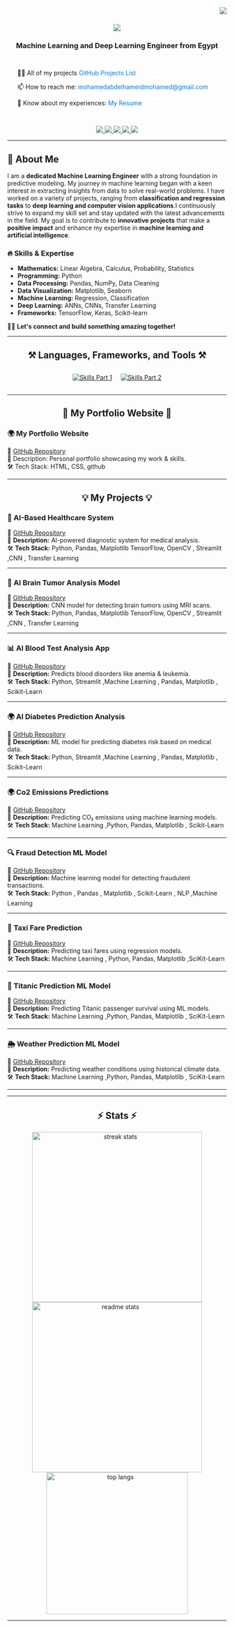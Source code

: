 <img align="right" src="https://visitor-badge.laobi.icu/badge?page_id=MohamedAbdElhamed411.MohamedAbdelhamed" />

<h1 align="center">
    <img src="https://readme-typing-svg.herokuapp.com/?font=Righteous&size=35&center=true&vCenter=true&width=500&height=70&duration=4000&lines=Welcome+everyone!+👋;+I'm+Mohammed+AbdElhamed!;" />
</h1>

<h3 align="center" style="margin-bottom: 30px;">Machine Learning and Deep Learning Engineer from Egypt</h3>


<div align="center" style="margin-bottom: 30px;">
  <div style="display: flex; align-items: center; justify-content: center;">
    <div style="text-align: left; margin-right: 20px;">
      <p>👨‍💻 All of my projects  <a href="https://github.com/MohamedAbdElhamed411/project-list" target="_blank" style="text-decoration: none; color: #007bff;">GitHub Projects List</a></p>
      <p>📫 How to reach me: <a href="mailto:mohamedabdelhameidmohamed@gmail.com" style="text-decoration: none; color: #007bff;">mohamedabdelhameidmohamed@gmail.com</a></p>
      <p>📄 Know about my experiences: <a href="https://drive.google.com/file/d/1GfJXCCzPhD5-enMPnsOXrYJK0QyQ4XW3/view?usp=drive_link" target="_blank" style="text-decoration: none; color: #007bff;">My Resume</a></p>
    </div>
    <!-- Removed Coding Image -->
  </div>
</div>

<div align="center"> 
  <a href="https://www.linkedin.com/in/mohamed-abdelhameid-mohamed" target="_blank">
    <img src="https://img.shields.io/badge/LinkedIn-0077B5?style=for-the-badge&logo=linkedin&logoColor=white" />
  </a>
  <a href="https://www.kaggle.com/mohamedabdelhameid" target="_blank">
    <img src="https://img.shields.io/badge/Kaggle-20BEFF?style=for-the-badge&logo=kaggle&logoColor=white" />
  </a>
  <a href="https://www.freelancer.com/u/mohameda844?sb=t" target="_blank">
    <img src="https://img.shields.io/badge/Freelancer-0078FF?style=for-the-badge&logo=freelancer&logoColor=white" />
  </a>
  <a href="https://www.upwork.com/freelancers/~01fc7958c61ee3c3a0?mp_source=share" target="_blank">
    <img src="https://img.shields.io/badge/Upwork-6FDA44?style=for-the-badge&logo=upwork&logoColor=white" />
  </a>
  <a href="https://www.notion.so/Preprocessing-Pipeline-e317b357e94b4d9480f977f1a782dd32" target="_blank">
    <img src="https://img.shields.io/badge/Notion-000000?style=for-the-badge&logo=notion&logoColor=white" />
  </a>
</div>
<hr/>

## 👋 About Me

I am a **dedicated Machine Learning Engineer** with a strong foundation in predictive modeling. My journey in machine learning began with a keen interest in extracting insights from data to solve real-world problems. I have worked on a variety of projects, ranging from **classification and regression tasks** to **deep learning and computer vision applications**.I continuously strive to expand my skill set and stay updated with the latest advancements in the field. My goal is to contribute to **innovative projects** that make a **positive impact** and enhance my expertise in **machine learning and artificial intelligence**.

### 🔥 Skills & Expertise

- **Mathematics:** Linear Algebra, Calculus, Probability, Statistics  
- **Programming:** Python 
- **Data Processing:** Pandas, NumPy, Data Cleaning  
- **Data Visualization:** Matplotlib, Seaborn  
- **Machine Learning:** Regression, Classification  
- **Deep Learning:** ANNs, CNNs, Transfer Learning  
- **Frameworks:** TensorFlow, Keras, Scikit-learn  
 
🚀🚀 **Let's connect and build something amazing together!**  

<hr/>

<h2 align="center">⚒️ Languages, Frameworks, and Tools ⚒️</h2>

<div align="center" style="margin-top: 30px;">
  <div style="display: flex; flex-wrap: wrap; justify-content: center; gap: 20px;">
    <a href="https://go-skill-icons.vercel.app/">
      <img src="https://go-skill-icons.vercel.app/api/icons?i=numpy,pandas,matplotlib,seaborn,scipy,scikitlearn" alt="Skills Part 1" style="max-width: 150px;" />
    </a>
    <a href="https://go-skill-icons.vercel.app/">
      <img src="https://go-skill-icons.vercel.app/api/icons?i=tensorflow,pytorch,python,huggingface,kaggle,github" alt="Skills Part 2" style="max-width: 150px;" />
    </a>
  </div>
</div>

<br/>
<hr/>


<h2 align="center">📄 My Portfolio Website 📄</h2>

### 🌍 My Portfolio Website
🔗 [GitHub Repository](https://github.com/MohamedAbdElhamed411)  
📄 Description: Personal portfolio showcasing my work & skills.  
🛠️ Tech Stack: HTML, CSS, github  


---


<h2 align="center">💡 My Projects 💡</h2>
 
### 🏥 AI-Based Healthcare System
🔗 [GitHub Repository](https://github.com/MohamedAbdElhamed411/project-list/tree/main/AI-Based%20Healthcare%20System)  
📄 **Description:** AI-powered diagnostic system for medical analysis.  
🛠️ **Tech Stack:** Python, Pandas, Matplotlib TensorFlow, OpenCV , Streamlit ,CNN , Transfer Learning

---

### 🧠 AI Brain Tumor Analysis Model
🔗 [GitHub Repository](https://github.com/MohamedAbdElhamed411/project-list/tree/main/AI-Brain%20Tumor%20Analysis%20Model)  
📄 **Description:** CNN model for detecting brain tumors using MRI scans.  
🛠️ **Tech Stack:** Python, Pandas, Matplotlib TensorFlow, OpenCV , Streamlit ,CNN , Transfer Learning   

---

### 📊 AI Blood Test Analysis App
🔗 [GitHub Repository](https://github.com/MohamedAbdElhamed411/project-list/tree/main/AI%20Blood%20Test%20Analysis%20App)  
📄 **Description:** Predicts blood disorders like anemia & leukemia.  
🛠️ **Tech Stack:** Python, Streamlit ,Machine Learning , Pandas, Matplotlib , Scikit-Learn   

---

### 🌍 AI Diabetes Prediction Analysis
🔗 [GitHub Repository](https://github.com/MohamedAbdElhamed411/project-list/tree/main/AI%20Diabetes%20prediction%20Analysis%20App)  
📄 **Description:** ML model for predicting diabetes risk based on medical data.  
🛠️ **Tech Stack:** Python, Streamlit ,Machine Learning , Pandas, Matplotlib , Scikit-Learn  

---

### 🌍 Co2 Emissions Predictions
🔗 [GitHub Repository](https://github.com/MohamedAbdElhamed411/project-list/tree/main/Co2%20Emissions%20Predictions)  
📄 **Description:** Predicting CO₂ emissions using machine learning models.  
🛠️ **Tech Stack:** Machine Learning ,Python, Pandas, Matplotlib , Scikit-Learn  

---

### 🔍 Fraud Detection ML Model
🔗 [GitHub Repository](https://github.com/MohamedAbdElhamed411/project-list/tree/main/Fraud%20Detection%20ML%20Model)  
📄 **Description:** Machine learning model for detecting fraudulent transactions.  
🛠️ **Tech Stack:** Python , Pandas , Matplotlib , Scikit-Learn , NLP ,Machine Learning

---

### 🚖 Taxi Fare Prediction
🔗 [GitHub Repository](https://github.com/MohamedAbdElhamed411/project-list/tree/main/Taxi-fare-prediction)  
📄 **Description:** Predicting taxi fares using regression models.  
🛠️ **Tech Stack:** Machine Learning , Python, Pandas, Matplotlib ,SciKit-Learn  

---

### 🚢 Titanic Prediction ML Model
🔗 [GitHub Repository](https://github.com/MohamedAbdElhamed411/project-list/tree/main/Titanic%20Prediction%20ML%20Model)  
📄 **Description:** Predicting Titanic passenger survival using ML models.  
🛠️ **Tech Stack:** Machine Learning ,Python, Pandas, Matplotlib , SciKit-Learn  

---

### 🌦️ Weather Prediction ML Model
🔗 [GitHub Repository](https://github.com/MohamedAbdElhamed411/project-list/tree/main/Weather%20Prediction%20%20ML%20Model)  
📄 **Description:** Predicting weather conditions using historical climate data.  
🛠️ **Tech Stack:**  Machine Learning ,Python, Pandas, Matplotlib , SciKit-Learn  

---




<hr/>

<h2 align="center">⚡ Stats ⚡</h2>
<div align="center">
  <img width=390 src="https://github-readme-streak-stats.herokuapp.com/?user=MohamedAbdElhamed411&count_private=true&theme=default&border_radius=10" alt="streak stats"/>
  <img width=390 src="https://github-readme-stats.vercel.app/api?username=MohamedAbdElhamed411&count_private=true&show_icons=true&theme=default&border_radius=10" alt="readme stats" />
  <img width=325 align="center" src="https://github-readme-stats.vercel.app/api/top-langs/?username=MohamedAbdElhamed411&hide=HTML&langs_count=8&layout=compact&theme=default&border_radius=10" alt="top langs" />
</div>
<hr/>
